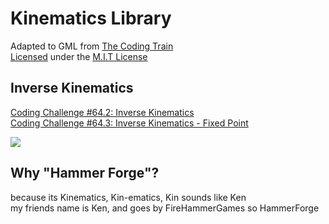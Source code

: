 # Kinematics Library  
Adapted to GML from [The Coding Train](https://www.youtube.com/@TheCodingTrain)  
[Licensed](https://github.com/EvanSkiStudios/EvansKinematicsLibrary?tab=MIT-1-ov-file#readme) under the [M.I.T License](https://opensource.org/license/mit/)
  
  
## Inverse Kinematics
[Coding Challenge #64.2: Inverse Kinematics](https://www.youtube.com/watch?v=hbgDqyy8bIw)  
[Coding Challenge #64.3: Inverse Kinematics - Fixed Point](https://www.youtube.com/watch?v=RTc6i-7N3ms)  
  
![](https://media2.giphy.com/media/v1.Y2lkPTc5MGI3NjExNDZtb2o4M2pjdzFvMzNqMGNwYnYzaXBpaWpqbHZjcjkwZDVucTc4ZCZlcD12MV9pbnRlcm5hbF9naWZfYnlfaWQmY3Q9Zw/JF1nSZk7Xc7Yd0VOe0/giphy.gif)
  
  
## Why "Hammer Forge"? 
because its Kinematics, Kin-ematics, Kin sounds like Ken  
my friends name is Ken, and goes by FireHammerGames so HammerForge  